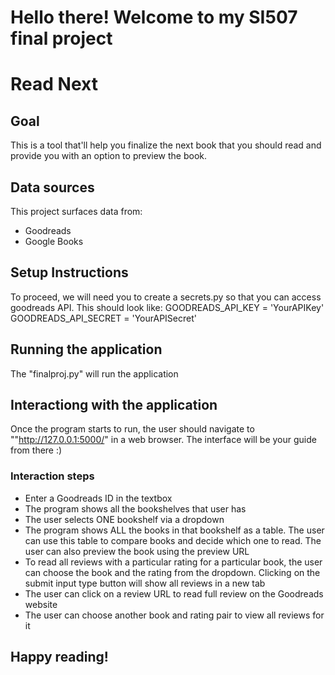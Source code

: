 # Hello there! Welcome to my SI507 final project
# Read Next

## Goal
This is a tool that'll help you finalize the next book that you should read and provide you with an option to preview the book.

## Data sources
This project surfaces data from:
- Goodreads
- Google Books

## Setup Instructions
To proceed, we will need you to create a secrets.py so that you can access goodreads API. This should look like:
GOODREADS_API_KEY = 'YourAPIKey'
GOODREADS_API_SECRET = 'YourAPISecret'

## Running the application
The "finalproj.py" will run the application

## Interactiong with the application
Once the program starts to run, the user should navigate to ""http://127.0.0.1:5000/" in a web browser. The interface will be your guide from there :)

### Interaction steps
- Enter a Goodreads ID in the textbox
- The program shows all the bookshelves that user has
- The user selects ONE bookshelf via a dropdown
- The program shows ALL the books in that bookshelf as a table. The user can use this table to compare books and decide which one to read. The user can also preview the book using the preview URL
- To read all reviews with a particular rating for a particular book, the user can choose the book and the rating from the dropdown. Clicking on the submit input type button will show all reviews in a new tab
- The user can click on a review URL to read full review on the Goodreads website
- The user can choose another book and rating pair to view all reviews for it

## Happy reading!


